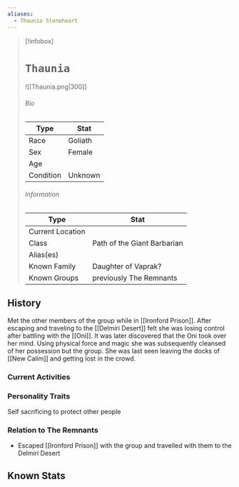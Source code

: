 ```yaml
---
aliases:
  - Thaunia Stoneheart
---
```




> [!infobox]
> # `Thaunia` 
> ![[Thaunia.png|300]]
> ###### Bio
> Type |  Stat |
> ---|---|
> Race | Goliath | 
> Sex | Female | 
> Age |  |
> Condition | Unknown |
> ######  Information
> Type |  Stat |
> ---|---|
> Current Location |  |
> Class | Path of the Giant Barbarian |
> Alias(es) | |
> Known Family | Daughter of Vaprak?|
> Known Groups |previously The Remnants |
 
## History
Met the other members of the group while in [[Ironford Prison]]. After escaping and traveling to the [[Delmiri Desert]] felt she was losing control after battling with the [[Oni]]. It was later discovered that the Oni took over her mind. Using physical force and magic she was subsequently cleansed of her possession but the group. She was last seen leaving the docks of [[New Calim]] and getting lost in the crowd. 

### Current Activities

### Personality Traits
Self sacrificing to protect other people

### Relation to The Remnants 
- Escaped [[Ironford Prison]] with the group and travelled with them to the Delmiri Desert

## Known Stats
